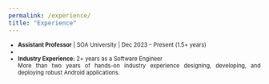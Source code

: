 ```yaml
---
permalink: /experience/
title: "Experience"
---
```


<div style="font-size: 0.8em; text-align: justify;">
<ul class="fa-ul">
  <li><i class="fa-li fa fa-spinner fa-spin"></i><b>Assistant Professor</b> <span style="font-weight: normal;">| SOA University | Dec 2023 – Present (1.5+ years)</span></li>
  
  <li><br/></li>
  
  <li>
    <i class="fa-li fa fa-check-square"></i>
    <b>Industry Experience:</b>
    <span style="font-weight: normal;">
      2+ years as a Software Engineer<br/>
      More than two years of hands-on industry experience designing, developing, and deploying robust Android applications.
    </span>
  </li>
</ul>
</div>
